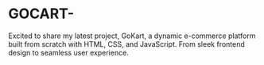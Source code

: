 # GOCART-
Excited to share my latest project, GoKart, a dynamic e-commerce platform built from scratch with HTML, CSS, and JavaScript. From sleek frontend design to seamless user experience.
